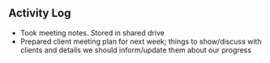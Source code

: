 ## Activity Log
- Took meeting notes. Stored in shared drive
- Prepared client meeting plan for next week; things to show/discuss with clients and details we should inform/update them about our progress

